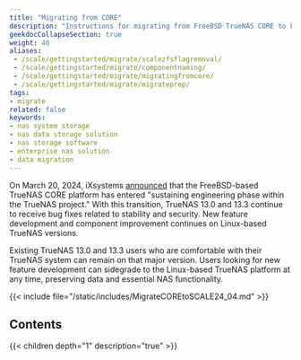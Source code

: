 ```yaml
---
title: "Migrating from CORE"
description: "Instructions for migrating from FreeBSD TrueNAS CORE to Linux-based TrueNAS versions."
geekdocCollapseSection: true
weight: 40
aliases:
 - /scale/gettingstarted/migrate/scalezfsflagremoval/
 - /scale/gettingstarted/migrate/componentnaming/
 - /scale/gettingstarted/migrate/migratingfromcore/
 - /scale/gettingstarted/migrate/migrateprep/
tags:
- migrate
related: false
keywords:
- nas system storage
- nas data storage solution
- nas storage software
- enterprise nas solution
- data migration
---
```


On March 20, 2024, iXsystems [announced](https://www.truenas.com/blog/truenas-core-13-3-plans/) that the FreeBSD-based TrueNAS CORE platform has entered "sustaining engineering phase within the TrueNAS project."
With this transition, TrueNAS 13.0 and 13.3 continue to receive bug fixes related to stability and security.
New feature development and component improvement continues on Linux-based TrueNAS versions.

Existing TrueNAS 13.0 and 13.3 users who are comfortable with their TrueNAS system can remain on that major version.
Users looking for new feature development can sidegrade to the Linux-based TrueNAS platform at any time, preserving data and essential NAS functionality.

{{< include file="/static/includes/MigrateCOREtoSCALE24_04.md" >}}

<div class="noprint">

## Contents

{{< children depth="1" description="true" >}}

</div>
